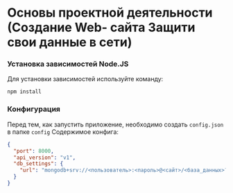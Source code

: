 # Основы проектной деятельности (Создание Web- сайта Защити свои данные в сети)

### Установка зависимостей Node.JS
Для установки зависимостей используйте команду:
```
npm install
```

### Конфигурация
Перед тем, как запустить приложение, необходимо создать `config.json` в папке `config`
Содержимое конфига:
```json
{
  "port": 8000,
  "api_version": "v1",
  "db_settings": {
    "url": "mongodb+srv://<пользователь>:<пароль>@<сайт>/<база_данных>?retryWrites=true&w=majority"
  }
}
```
